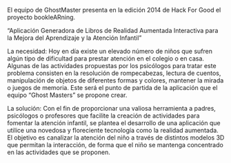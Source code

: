 El equipo de GhostMaster presenta en la edición 2014 de Hack For Good el proyecto bookleARning.

“Aplicación Generadora de Libros de Realidad Aumentada Interactiva para la Mejora del Aprendizaje y la Atención Infantil”

La necesidad: Hoy en día existe un elevado número de niños que sufren algún tipo de dificultad para prestar atención en el colegio o en casa. Algunas de las actividades propuestas por los psicólogos para tratar este problema consisten en la resolución de rompecabezas, lectura de cuentos, manipulación de objetos de diferentes formas y colores, mantener la mirada o juegos de memoria. Este será el punto de partida de la aplicación que el equipo “Ghost Masters” se propone crear.

La solución: Con el fin de proporcionar una valiosa herramienta a padres, psicólogos o profesores que facilite la creación de actividades para fomentar la atención infantil, se plantea el desarrollo de una aplicación que utilice una novedosa y floreciente tecnología como la realidad aumentada. El objetivo es canalizar la atención del niño a través de distintos modelos 3D que permitan  la interacción, de forma que el niño se mantenga concentrado en las actividades que se proponen.
